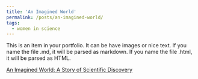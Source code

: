 ```yaml
---
title: 'An Imagined World'
permalink: /posts/an-imagined-world/
tags:
  - women in science
---
```


This is an item in your portfolio. It can be have images or nice text. If you name the file .md, it will be parsed as markdown. If you name the file .html, it will be parsed as HTML. 


[An Imagined World: A Story of Scientific Discovery](https://www.amazon.com/Imagined-World-Story-Scientific-Discovery/dp/0140062041)
